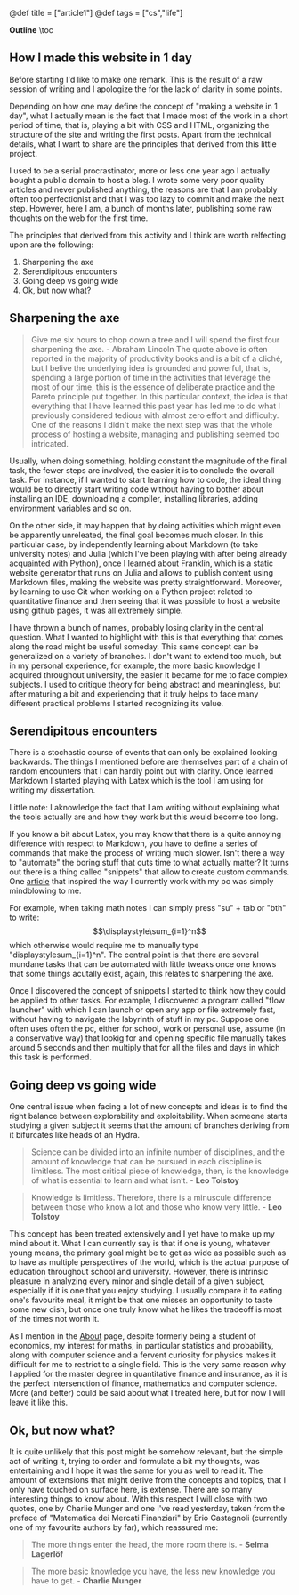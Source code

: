 @def title = ["article1"]
@def tags = ["cs","life"]

**Outline**
\toc

## How I made this website in 1 day
Before starting I'd like to make one remark. This is the result of a raw session of writing and I apologize the for the lack of clarity in some points. 

Depending on how one may define the concept of "making a website in 1 day", what I actually mean is the fact that I made most of the work in a short period of time, that is, playing a bit with CSS and HTML, organizing the structure of the site and writing the first posts. Apart from the technical details, what I want to share are the principles that derived from this little project.

I used to be a serial procrastinator, more or less one year ago I actually bought a public domain to host a blog. I wrote some very poor quality articles and never published anything, the reasons are that I am probably often too perfectionist and that I was too lazy to commit and make the next step. However, here I am, a bunch of months later, publishing some raw thoughts on the web for the first time. 

The principles that derived from this activity and I think are worth relfecting upon are the following:
1. Sharpening the axe
2. Serendipitous encounters
3. Going deep vs going wide
4. Ok, but now what?

## Sharpening the axe
> Give me six hours to chop down a tree and I will spend the first four sharpening the axe. - Abraham Lincoln
The quote above is often reported in the majority of productivity books and is a bit of a cliché, but I belive the underlying idea is grounded and powerful, that is, spending a large portion of time in the activities that leverage the most of our time, this is the essence of deliberate practice and the Pareto principle put together. In this particular context, the idea is that everything that I have learned this past year has led me to do what I previously considered tedious with almost zero effort and difficulty. One of the reasons I didn't make the next step was that the whole process of hosting a website, managing and publishing seemed too intricated. 

Usually, when doing something, holding constant the magnitude of the final task, the fewer steps are involved, the easier it is to conclude the overall task. For instance, if I wanted to start learning how to code, the ideal thing would be to directly start writing code without having to bother about installing an IDE, downloading a compiler, installing libraries, adding environment variables and so on. 

On the other side, it may happen that by doing activities which might even be apparently unreleated, the final goal becomes much closer. In this particular case, by independently learning about Markdown (to take university notes) and Julia (which I've been playing with after being already acquainted with Python), once I learned about Franklin, which is a static website generator that runs on Julia and allows to publish content using Markdown files, making the website was pretty straightforward. Moreover, by learning to use Git when working on a Python project related to quantitative finance and then seeing that it was possible to host a website using github pages, it was all extremely simple. 

I have thrown a bunch of names, probably losing clarity in the central question. What I wanted to highlight with this is that everything that comes along the road might be useful someday. This same concept can be generalized on a variety of branches. I don't want to extend too much, but in my personal experience, for example, the more basic knowledge I acquired throughout university, the easier it became for me to face complex subjects. I used to critique theory for being abstract and meaningless, but after maturing a bit and experiencing that it truly helps to face many different practical problems I started recognizing its value.

## Serendipitous encounters
There is a stochastic course of events that can only be explained looking backwards. The things I mentioned before are themselves part of a chain of random encounters that I can hardly point out with clarity. Once learned Markdown I started playing with Latex which is the tool I am using for writing my dissertation. 

Little note: I aknowledge the fact that I am writing without explaining what the tools actually are and how they work but this would become too long.

If you know a bit about Latex, you may know that there is a quite annoying difference with respect to Markdown, you have to define a series of commands that make the process of writing much slower. Isn't there a way to "automate" the boring stuff that cuts time to what actually matter? It turns out there is a thing called "snippets" that allow to create custom commands. One [article](https://castel.dev/post/lecture-notes-1/) that inspired the way I currently work with my pc was simply mindblowing to me. 

For example, when taking math notes I can simply press "su" + tab or "bth" to write:
$$\displaystyle\sum_{i=1}^n$$
which otherwise would require me to manually type "displaystylesum_{i=1}^n". The central point is that there are several mundane tasks that can be automated with little tweaks once one knows that some things acutally exist, again, this relates to sharpening the axe.  

Once I discovered the concept of snippets I started to think how they could be applied to other tasks. For example, I discovered a program called "flow launcher" with which I can launch or open any app or file extremely fast, without having to navigate the labyrinth of stuff in my pc. Suppose one often uses often the pc, either for school, work or personal use, assume (in a conservative way) that lookig for and opening specific file manually takes around 5 seconds and then multiply that for all the files and days in which this task is performed. 

## Going deep vs going wide
One central issue when facing a lot of new concepts and ideas is to find the right balance between explorability and exploitability. When someone starts studying a given subject it seems that the amount of branches deriving from it bifurcates like heads of an Hydra.

> Science can be divided into an infinite number of disciplines, and the amount of  knowledge that can be pursued in each discipline is limitless. The most critical piece of knowledge, then, is the knowledge of what is essential to learn and what isn’t. - **Leo Tolstoy**

> Knowledge is limitless. Therefore, there is a minuscule difference between those who know a lot and those who know very little. - **Leo Tolstoy**

This concept has been treated extensively and I yet have to make up my mind about it. What I can currently say is that if one is young, whatever young means, the primary goal might be to get as wide as possible such as to have as multiple perspectives of the world, which is the actual purpose of education throughout school and university. However, there is intrinsic pleasure in analyzing every minor and single detail of a given subject, especially if it is one that you enjoy studying. I usually compare it to eating one's favourite meal, it might be that one misses an opportunity to taste some new dish, but once one truly know what he likes the tradeoff is most of the times not worth it.

As I mention in the [About](/about/) page, despite formerly being a student of economics, my interest for maths, in particular statistics and probability, along with computer science and a fervent curiosity for physics makes it difficult for me to restrict to a single field. This is the very same reason why I applied for the master degree in quantitative finance and insurance, as it is the perfect intersenction of finance, mathematics and computer science. More (and better) could be said about what I treated here, but for now I will leave it like this.

## Ok, but now what?
It is quite unlikely that this post might be somehow relevant, but the simple act of writing it, trying to order and formulate a bit my thoughts, was entertaining and I hope it was the same for you as well to read it. The amount of extensions that might derive from the concepts and topics, that I only have touched on surface here, is extense. There are so many interesting things to know about. With this respect I will close with two quotes, one by Charlie Munger and one I've read yesterday, taken from the preface of "Matematica dei Mercati Finanziari" by Erio Castagnoli (currently one of my favourite authors by far), which reassured me:

> The more things enter the head, the more room there is. - **Selma Lagerlöf**

> The more basic knowledge you have, the less new knowledge you have to get. - **Charlie Munger**